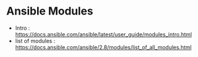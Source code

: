 # Ansible Modules

- Intro : https://docs.ansible.com/ansible/latest/user_guide/modules_intro.html
- list of modules : https://docs.ansible.com/ansible/2.8/modules/list_of_all_modules.html
